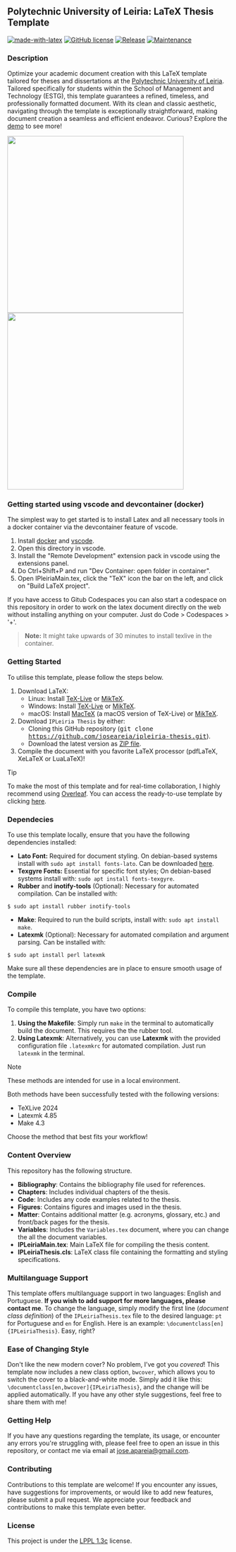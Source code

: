 ## Polytechnic University of Leiria: LaTeX Thesis Template
[![made-with-latex](https://img.shields.io/badge/Made%20with-LaTeX-1f425f.svg?color=green)](https://www.latex-project.org/)
[![GitHub license](https://img.shields.io/badge/License-LaTeX%20v1.3c-green.svg)](https://www.latex-project.org/lppl/lppl-1-3c)
[![Release](https://img.shields.io/badge/Release-v2.1.1-green.svg)](https://github.com/joseareia/ipleiria-thesis/releases)
[![Maintenance](https://img.shields.io/badge/Maintained%3F-Yes-green.svg)](https://github.com/joseareia/ipleiria-thesis/graphs/commit-activity)

### Description
Optimize your academic document creation with this LaTeX template tailored for theses and dissertations at the [Polytechnic University of Leiria](https://www.ipleiria.pt/). Tailored specifically for students within the School of Management and Technology (ESTG), this template guarantees a refined, timeless, and professionally formatted document. With its clean and classic aesthetic, navigating through the template is exceptionally straightforward, making document creation a seamless and efficient endeavor. Curious? Explore the [demo](https://www.overleaf.com/latex/templates/unofficial-polytechnic-university-of-leiria-estg-thesis-slash-report-template/tqgbrncfhwgt.pdf) to see more!

<p float="left">
  <img src="https://github.com/joseareia/ipleiria-thesis/blob/master/Assets/01_B.png" width="400"/>
  <img src="https://github.com/joseareia/ipleiria-thesis/blob/master/Assets/02_B.png" width="400"/>
</p>

### Getting started using vscode and devcontainer (docker)

The simplest way to get started is to install Latex and all necessary tools in a docker container via the devcontainer feature of vscode.

1. Install [docker](https://docs.docker.com/engine/install/) and [vscode](https://code.visualstudio.com/download).
1. Open this directory in vscode.
1. Install the "Remote Development" extension pack in vscode using the extensions panel.
1. Do Ctrl+Shift+P and run "Dev Container: open folder in container". 
1. Open IPleiriaMain.tex, click the "TeX" icon the bar on the left, and click on "Build LaTeX project".

If you have access to Gitub Codespaces you can also start a codespace on this repository in order to work on the latex document directly on the web without installing anything on your computer. Just do Code > Codespaces > '+'.

> **Note:**
> It might take upwards of 30 minutes to install texlive in the container.

### Getting Started
To utilise this template, please follow the steps below.

1. Download LaTeX:
    - Linux: Install [TeX-Live](https://www.tug.org/texlive/) or [MikTeX](https://miktex.org/).
    - Windows: Install [TeX-Live](https://www.tug.org/texlive/) or [MikTeX](https://miktex.org/).
    - macOS: Install [MacTeX](https://www.tug.org/mactex/) (a macOS version of TeX-Live) or [MikTeX](https://miktex.org/).
2. Download `IPLeiria Thesis` by either:
    - Cloning this GitHub repository (<kbd>git clone https://github.com/joseareia/ipleiria-thesis.git</kbd>).
    - Download the latest version as [ZIP file](https://github.com/joseareia/ipleiria-thesis/archive/refs/heads/master.zip).
3. Compile the document with you favorite LaTeX processor (pdfLaTeX, XeLaTeX or LuaLaTeX)!

> [!TIP]
> To make the most of this template and for real-time collaboration, I highly recommend using [Overleaf](https://www.overleaf.com/home-2). You can access the ready-to-use template by clicking [here](https://www.overleaf.com/latex/templates/unofficial-polytechnic-university-of-leiria-estg-thesis-slash-report-template/tqgbrncfhwgt).

### Dependecies
To use this template locally, ensure that you have the following dependencies installed:

- **Lato Font:** Required for document styling. On debian-based systems install with `sudo apt install fonts-lato`. Can be downloaded [here](https://fonts.google.com/specimen/Lato?query=lato).
- **Texgyre Fonts:** Essential for specific font styles; On debian-based systems install with: `sudo apt install fonts-texgyre`.
- **Rubber** and **inotify-tools** (Optional): Necessary for automated compilation. Can be installed with:

```
$ sudo apt install rubber inotify-tools
```
- **Make**: Required to run the build scripts, install with: `sudo apt install make`.
- **Latexmk** (Optional): Necessary for automated compilation and argument parsing. Can be installed with:

```
$ sudo apt install perl latexmk
```
Make sure all these dependencies are in place to ensure smooth usage of the template.

### Compile

To compile this template, you have two options:

1. **Using the Makefile**: Simply run `make` in the terminal to automatically build the document. This requires the the rubber tool.
2. **Using Latexmk**: Alternatively, you can use **Latexmk** with the provided configuration file `.latexmkrc` for automated compilation. Just run `latexmk` in the terminal.

> [!NOTE]
> These methods are intended for use in a local environment.

Both methods have been successfully tested with the following versions:

- TeXLive 2024
- Latexmk 4.85
- Make 4.3

Choose the method that best fits your workflow!

### Content Overview
This repository has the following structure.

- **Bibliography**: Contains the bibliography file used for references.
- **Chapters**: Includes individual chapters of the thesis.
- **Code**: Includes any code examples related to the thesis.
- **Figures**: Contains figures and images used in the thesis.
- **Matter**: Contains additional matter (e.g. acronyms, glossary, etc.) and front/back pages for the thesis.
- **Variables**: Includes the `Variables.tex` document, where you can change the all the document variables.
- **IPLeiriaMain.tex**: Main LaTeX file for compiling the thesis content.
- **IPLeiriaThesis.cls**: LaTeX class file containing the formatting and styling specifications.

### Multilanguage Support
This template offers multilanguage support in two languages: English and Portuguese. **If you wish to add support for more languages, please contact me**. To change the language, simply modify the first line (*document class definition*) of the `IPLeiriaThesis.tex` file to the desired language: `pt` for Portuguese and `en` for English. Here is an example: `\documentclass[en]{IPLeiriaThesis}`. Easy, right?

### Ease of Changing Style
Don't like the new modern cover? No problem, I’ve got you *covered*! This template now includes a new class option, `bwcover`, which allows you to switch the cover to a black-and-white mode. Simply add it like this: `\documentclass[en,bwcover]{IPLeiriaThesis}`, and the change will be applied automatically. If you have any other style suggestions, feel free to share them with me!

### Getting Help
If you have any questions regarding the template, its usage, or encounter any errors you're struggling with, please feel free to open an issue in this repository, or contact me via email at <a href="mailto:jose.apareia@gmail.com">jose.apareia@gmail.com</a>.

### Contributing
Contributions to this template are welcome! If you encounter any issues, have suggestions for improvements, or would like to add new features, please submit a pull request. We appreciate your feedback and contributions to make this template even better.

### License
This project is under the [LPPL 1.3c](https://www.latex-project.org/lppl/lppl-1-3c/) license.
